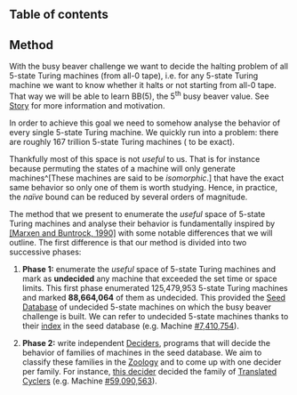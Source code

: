 <script lang="ts">
  import Katex from "../lib/Katex.svelte"
let nbTM5 = "21^{10}"
</script>

<div class="dark">
<div class="prose prose-invert text-white  -mt-4  lg:ml-[200px] ml-0 sm:ml-2 font-sans prose-base sm:prose-lg ">
<div class="leading-normal">
<div>

## Table of contents

## Method

With the busy beaver challenge we want to decide the halting problem of all 5-state Turing machines (from all-0 tape), i.e. for any 5-state Turing machine we want to know whether it halts or not starting from all-0 tape. That way we will be able to learn BB(5), the 5<sup>th</sup> busy beaver value. See [Story](/story) for more information and motivation.

In order to achieve this goal we need to somehow analyse the behavior of every single 5-state Turing machine. We quickly run into a problem: there are roughly 167 trillion 5-state Turing machines (<Katex math={nbTM5}/> to be exact).

Thankfully most of this space is not _useful_ to us. That is for instance because permuting the states of a machine will only generate machines^[These machines are said to be *isomorphic*.] that have the exact same behavior so only one of them is worth studying. Hence, in practice, the _naïve_ <Katex math={nbTM5}/> bound can be reduced by several orders of magnitude.

The method that we present to enumerate the _useful_ space of 5-state Turing machines and analyse their behavior is fundamentally inspired by [[Marxen and Buntrock, 1990]](http://turbotm.de/~heiner/BB/mabu90.html) with some notable differences that we will outline. The first difference is that our method is divided into two successive phases:

1. **Phase 1:** enumerate the _useful_ space of 5-state Turing machines and mark as **undecided** any machine that exceeded the set time or space limits. This first phase enumerated 125,479,953 5-state Turing machines and marked **88,664,064** of them as undecided. This provided the [Seed Database](#seed-database) of undecided 5-state machines on which the busy beaver challenge is built. We can refer to undecided 5-state machines thanks to their [index]() in the seed database (e.g. Machine <a href="/7410754&s=10000&w=300&ox=0.5">#7,410,754</a>).

2. **Phase 2:** write independent [Deciders](#deciders), programs that will decide the behavior of families of machines in the seed database. We aim to classify these families in the [Zoology](/#zoology) and to come up with one decider per family. For instance, [this decider](https://github.com/bbchallenge/bbchallenge-deciders/tree/main/decider-translated-cyclers) decided the family of [Translated Cyclers]() (e.g. Machine <a href="/59090563&s=10000&w=300&ox=0.5">#59,090,563</a>).

<!-- ## Table of contents -->
<!-- ### Seed run

### Zoology

### Deciders -->

</div>
</div>
</div>
</div>
